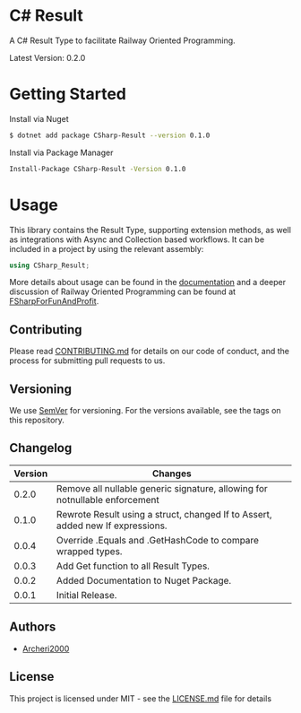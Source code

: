 # C# Result

A C# Result Type to facilitate Railway Oriented Programming.

Latest Version: 0.2.0
# Getting Started

Install via Nuget
```bash
$ dotnet add package CSharp-Result --version 0.1.0
```

Install via Package Manager
```bash
Install-Package CSharp-Result -Version 0.1.0
```

# Usage
This library contains the Result Type, supporting extension methods, as well as integrations with Async and Collection based workflows.
It can be included in a project by using the relevant assembly:
```c#
using CSharp_Result;
```

More details about usage can be found in the [documentation](DOCUMENTATION.MD) and a deeper discussion of Railway Oriented Programming can be found at [FSharpForFunAndProfit](https://fsharpforfunandprofit.com/rop/).

## Contributing
Please read [CONTRIBUTING.md](CONTRIBUTING.MD) for details on our code of conduct, and the process for submitting pull requests to us.


## Versioning 
We use [SemVer](https://semver.org/) for versioning. For the versions available, see the tags on this repository.

## Changelog
| Version | Changes                                                                        |
|---|--------------------------------------------------------------------------------|
|0.2.0| Remove all nullable generic signature, allowing for notnullable enforcement |
|0.1.0| Rewrote Result using a struct, changed If to Assert, added new If expressions. |
|0.0.4| Override .Equals and .GetHashCode to compare wrapped types.                    |
|0.0.3| Add Get function to all Result Types.                                          |
|0.0.2| Added Documentation to Nuget Package.                                          |
|0.0.1| Initial Release.                                                               |

## Authors
* [Archeri2000](mailto:cheri.yuhann@outlook.com) 

## License
This project is licensed under MIT - see the [LICENSE.md](LICENSE.MD) file for details